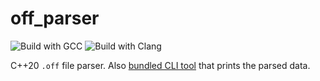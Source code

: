 # off_parser

![Build with GCC](https://img.shields.io/github/workflow/status/stripe2933/off_parser/Build%20with%20GCC?label=GCC%20Build&logo=github)
![Build with Clang](https://img.shields.io/github/workflow/status/stripe2933/off_parser/Build%20with%20Clang?label=Clang%20Build&logo=github)


C++20 `.off` file parser. Also [bundled CLI tool](example) that prints the parsed data.